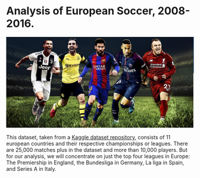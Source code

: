 # Analysis of European Soccer, 2008-2016.

![Soccer Image](./images/soccer.PNG)

This dataset, taken from a [Kaggle dataset repository](https://www.kaggle.com/datasets/hugomathien/soccer), consists of 11 european countries and their respective championships or leagues. There are 25,000 matches plus in the dataset and more than 10,000 players. But for our analysis, we will concentrate on just the top four leagues in Europe: The Premiership in England, the Bundesliga in Germany, La liga in Spain, and Series A in Italy. 


